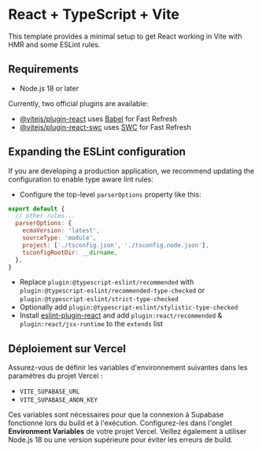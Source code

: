 # React + TypeScript + Vite

This template provides a minimal setup to get React working in Vite with HMR and some ESLint rules.
## Requirements
- Node.js 18 or later

Currently, two official plugins are available:

- [@vitejs/plugin-react](https://github.com/vitejs/vite-plugin-react/blob/main/packages/plugin-react/README.md) uses [Babel](https://babeljs.io/) for Fast Refresh
- [@vitejs/plugin-react-swc](https://github.com/vitejs/vite-plugin-react-swc) uses [SWC](https://swc.rs/) for Fast Refresh

## Expanding the ESLint configuration

If you are developing a production application, we recommend updating the configuration to enable type aware lint rules:

- Configure the top-level `parserOptions` property like this:

```js
export default {
  // other rules...
  parserOptions: {
    ecmaVersion: 'latest',
    sourceType: 'module',
    project: ['./tsconfig.json', './tsconfig.node.json'],
    tsconfigRootDir: __dirname,
  },
}
```
- Replace `plugin:@typescript-eslint/recommended` with `plugin:@typescript-eslint/recommended-type-checked` or `plugin:@typescript-eslint/strict-type-checked`
- Optionally add `plugin:@typescript-eslint/stylistic-type-checked`
- Install [eslint-plugin-react](https://github.com/jsx-eslint/eslint-plugin-react) and add `plugin:react/recommended` & `plugin:react/jsx-runtime` to the `extends` list

## Déploiement sur Vercel

Assurez-vous de définir les variables d'environnement suivantes dans les paramètres du projet Vercel :

- `VITE_SUPABASE_URL`
- `VITE_SUPABASE_ANON_KEY`

Ces variables sont nécessaires pour que la connexion à Supabase fonctionne lors du build et à l'exécution. Configurez-les dans l'onglet **Environment Variables** de votre projet Vercel.
Veillez également à utiliser Node.js 18 ou une version supérieure pour éviter les erreurs de build.
